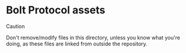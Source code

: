 # Bolt Protocol assets

> [!CAUTION]
> Don't remove/modify files in this directory, unless you know what you're doing,
> as these files are linked from outside the repository.
